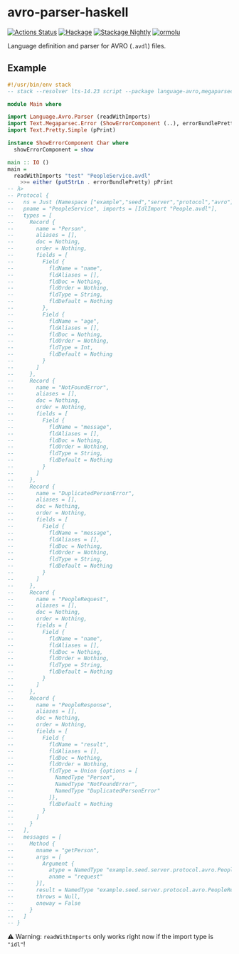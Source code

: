 # avro-parser-haskell

[![Actions Status](https://github.com/kutyel/avro-parser-haskell/workflows/Haskell%20CI/badge.svg)](https://github.com/kutyel/avro-parser-haskell/actions)
[![Hackage](https://img.shields.io/hackage/v/language-avro.svg?logo=haskell)](https://hackage.haskell.org/package/language-avro)
[![Stackage Nightly](http://stackage.org/package/language-avro/badge/nightly)](http://stackage.org/nightly/package/language-avro)
[![ormolu](https://img.shields.io/badge/styled%20with-ormolu-blueviolet)](https://github.com/tweag/ormolu)

Language definition and parser for AVRO (`.avdl`) files.

## Example

```haskell
#!/usr/bin/env stack
-- stack --resolver lts-14.23 script --package language-avro,megaparsec,pretty-simple

module Main where

import Language.Avro.Parser (readWithImports)
import Text.Megaparsec.Error (ShowErrorComponent (..), errorBundlePretty)
import Text.Pretty.Simple (pPrint)

instance ShowErrorComponent Char where
  showErrorComponent = show

main :: IO ()
main =
  readWithImports "test" "PeopleService.avdl"
    >>= either (putStrLn . errorBundlePretty) pPrint
-- λ>
-- Protocol {
--   ns = Just (Namespace ["example","seed","server","protocol","avro"]),
--   pname = "PeopleService", imports = [IdlImport "People.avdl"],
--   types = [
--     Record {
--       name = "Person",
--       aliases = [],
--       doc = Nothing,
--       order = Nothing,
--       fields = [
--         Field {
--           fldName = "name",
--           fldAliases = [],
--           fldDoc = Nothing,
--           fldOrder = Nothing,
--           fldType = String,
--           fldDefault = Nothing
--         },
--         Field {
--           fldName = "age",
--           fldAliases = [],
--           fldDoc = Nothing,
--           fldOrder = Nothing,
--           fldType = Int,
--           fldDefault = Nothing
--         }
--       ]
--     },
--     Record {
--       name = "NotFoundError",
--       aliases = [],
--       doc = Nothing,
--       order = Nothing,
--       fields = [
--         Field {
--           fldName = "message",
--           fldAliases = [],
--           fldDoc = Nothing,
--           fldOrder = Nothing,
--           fldType = String,
--           fldDefault = Nothing
--         }
--       ]
--     },
--     Record {
--       name = "DuplicatedPersonError",
--       aliases = [],
--       doc = Nothing,
--       order = Nothing,
--       fields = [
--         Field {
--           fldName = "message",
--           fldAliases = [],
--           fldDoc = Nothing,
--           fldOrder = Nothing,
--           fldType = String,
--           fldDefault = Nothing
--         }
--       ]
--     },
--     Record {
--       name = "PeopleRequest",
--       aliases = [],
--       doc = Nothing,
--       order = Nothing,
--       fields = [
--         Field {
--           fldName = "name",
--           fldAliases = [],
--           fldDoc = Nothing,
--           fldOrder = Nothing,
--           fldType = String,
--           fldDefault = Nothing
--         }
--       ]
--     },
--     Record {
--       name = "PeopleResponse",
--       aliases = [],
--       doc = Nothing,
--       order = Nothing,
--       fields = [
--         Field {
--           fldName = "result",
--           fldAliases = [],
--           fldDoc = Nothing,
--           fldOrder = Nothing,
--           fldType = Union {options = [
--             NamedType "Person",
--             NamedType "NotFoundError",
--             NamedType "DuplicatedPersonError"
--           ]},
--           fldDefault = Nothing
--         }
--       ]
--     }
--   ],
--   messages = [
--     Method {
--       mname = "getPerson",
--       args = [
--         Argument {
--           atype = NamedType "example.seed.server.protocol.avro.PeopleRequest",
--           aname = "request"
--       }],
--       result = NamedType "example.seed.server.protocol.avro.PeopleResponse",
--       throws = Null,
--       oneway = False
--     }
--   ]
-- }
```

⚠️ Warning: `readWithImports` only works right now if the import type is `"idl"`!
